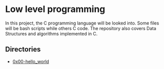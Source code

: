 # Low level programming

In this project, the C programming language will be looked into.
Some files will be bash scripts while others C code.
The repository also covers Data Structures and algorithms implemented in C.

## Directories

* [0x00-hello_world](0x00-hello_world)
